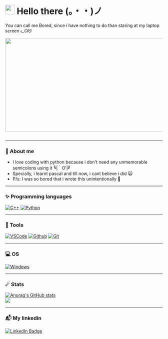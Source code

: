 <h1><img src="https://media.giphy.com/media/hvRJCLFzcasrR4ia7z/giphy.gif" width="30px"> Hello there (。・・)ノ </h1>

<p dir="auto">You can call me Bored, since i have nothing to do than staring at my laptop screen ᓚᘏᗢ </p>

<p align="center"><img src="https://media.giphy.com/media/dWesBcTLavkZuG35MI/giphy.gif" width="600" height="300"  /></p>
<p align="center"><img src="https://komarev.com/ghpvc/?username=ImBored&style=flat-square&color=blue" alt=""></p>

---

<h3 dir="auto">📖 About me </h3> 
<ul>
  <li>I love coding with python because i don't need any unmemorable semicolons using it ┗|｀O′|┛</li>
  <li>Specially, i learnt pascal and till now, i cant believe i did 🙀</li>
  <li>P/s: I was so bored that i wrote this unintentionally 🐧</li>
  <p>                                                                                   </p>
</ul>


---


<h3 dir="auto">✨ Programming languages </h3> 
<p dir="auto">
<a target="_blank" rel="noopener noreferrer" href="https://camo.githubusercontent.com/891c1fd9d2ab2adf1053e8514f469b94049769ccd9d2765c8e06e9c1b6da1b8c/68747470733a2f2f696d672e736869656c64732e696f2f62616467652f632b2b2d2532333030353939432e7376673f7374796c653d666f722d7468652d6261646765266c6f676f3d63253242253242266c6f676f436f6c6f723d7768697465"><img src="https://camo.githubusercontent.com/891c1fd9d2ab2adf1053e8514f469b94049769ccd9d2765c8e06e9c1b6da1b8c/68747470733a2f2f696d672e736869656c64732e696f2f62616467652f632b2b2d2532333030353939432e7376673f7374796c653d666f722d7468652d6261646765266c6f676f3d63253242253242266c6f676f436f6c6f723d7768697465" alt="C++" data-canonical-src="https://img.shields.io/badge/c++-%2300599C.svg?style=for-the-badge&amp;logo=c%2B%2B&amp;logoColor=white" style="max-width: 100%;"></a>
<a target="_blank" rel="noopener noreferrer" href="https://camo.githubusercontent.com/8a64e82b88b71294679fccf25fc132fe4f2aee0d2b44174559df4dc1f9bd507b/68747470733a2f2f696d672e736869656c64732e696f2f62616467652f707974686f6e2d2532333134333534432e7376673f7374796c653d666f722d7468652d6261646765266c6f676f3d707974686f6e266c6f676f436f6c6f723d7768697465"><img src="https://camo.githubusercontent.com/8a64e82b88b71294679fccf25fc132fe4f2aee0d2b44174559df4dc1f9bd507b/68747470733a2f2f696d672e736869656c64732e696f2f62616467652f707974686f6e2d2532333134333534432e7376673f7374796c653d666f722d7468652d6261646765266c6f676f3d707974686f6e266c6f676f436f6c6f723d7768697465" alt="Python" data-canonical-src="https://img.shields.io/badge/python-%2314354C.svg?style=for-the-badge&amp;logo=python&amp;logoColor=white" style="max-width: 100%;"></a>
  


---

<h3 dir="auto">🧰 Tools </h3> 
<p dir="auto">
<a target="_blank" rel="noopener noreferrer" href="https://camo.githubusercontent.com/d8d68d0ff3e31f17649ff3a86c30f95f90578a16c55e2cc34f09566a9083d0b7/68747470733a2f2f696d672e736869656c64732e696f2f62616467652f56697375616c53747564696f436f64652d3030373864372e7376673f7374796c653d666f722d7468652d6261646765266c6f676f3d76697375616c2d73747564696f2d636f6465266c6f676f436f6c6f723d7768697465"><img src="https://camo.githubusercontent.com/d8d68d0ff3e31f17649ff3a86c30f95f90578a16c55e2cc34f09566a9083d0b7/68747470733a2f2f696d672e736869656c64732e696f2f62616467652f56697375616c53747564696f436f64652d3030373864372e7376673f7374796c653d666f722d7468652d6261646765266c6f676f3d76697375616c2d73747564696f2d636f6465266c6f676f436f6c6f723d7768697465" alt="VSCode" data-canonical-src="https://img.shields.io/badge/VisualStudioCode-0078d7.svg?style=for-the-badge&amp;logo=visual-studio-code&amp;logoColor=white" style="max-width: 100%;"></a>
<a target="_blank" rel="noopener noreferrer" href="https://camo.githubusercontent.com/f6d50128cb007f85916b7a899da5d94f654dce35a37331c8d28573aef46f4274/68747470733a2f2f696d672e736869656c64732e696f2f62616467652f6769746875622d2532333132313031312e7376673f7374796c653d666f722d7468652d6261646765266c6f676f3d676974687562266c6f676f436f6c6f723d7768697465"><img src="https://camo.githubusercontent.com/f6d50128cb007f85916b7a899da5d94f654dce35a37331c8d28573aef46f4274/68747470733a2f2f696d672e736869656c64732e696f2f62616467652f6769746875622d2532333132313031312e7376673f7374796c653d666f722d7468652d6261646765266c6f676f3d676974687562266c6f676f436f6c6f723d7768697465" alt="Github" data-canonical-src="https://img.shields.io/badge/github-%23121011.svg?style=for-the-badge&amp;logo=github&amp;logoColor=white" style="max-width: 100%;"></a>
<a target="_blank" rel="noopener noreferrer" href="https://camo.githubusercontent.com/ec0d32e85caf4723d5182a75338c89f85a2c3679aed0c46c9ee9fd1c8dc2a316/68747470733a2f2f696d672e736869656c64732e696f2f62616467652f6769742d2532334630353033332e7376673f7374796c653d666f722d7468652d6261646765266c6f676f3d676974266c6f676f436f6c6f723d7768697465"><img src="https://camo.githubusercontent.com/ec0d32e85caf4723d5182a75338c89f85a2c3679aed0c46c9ee9fd1c8dc2a316/68747470733a2f2f696d672e736869656c64732e696f2f62616467652f6769742d2532334630353033332e7376673f7374796c653d666f722d7468652d6261646765266c6f676f3d676974266c6f676f436f6c6f723d7768697465" alt="Git" data-canonical-src="https://img.shields.io/badge/git-%23F05033.svg?style=for-the-badge&amp;logo=git&amp;logoColor=white" style="max-width: 100%;"></a>
  

---

  
<h3 dir="auto">💻 OS </h3>
<p dir="auto">
<a target="_blank" rel="noopener noreferrer" href="https://camo.githubusercontent.com/41281b9a32f13ac5b9d41ed9bae12c0de662f948f9bf59fd19df354fe49af146/68747470733a2f2f696d672e736869656c64732e696f2f62616467652f57696e646f77732d3030373844363f7374796c653d666f722d7468652d6261646765266c6f676f3d77696e646f7773266c6f676f436f6c6f723d7768697465"><img src="https://camo.githubusercontent.com/41281b9a32f13ac5b9d41ed9bae12c0de662f948f9bf59fd19df354fe49af146/68747470733a2f2f696d672e736869656c64732e696f2f62616467652f57696e646f77732d3030373844363f7374796c653d666f722d7468652d6261646765266c6f676f3d77696e646f7773266c6f676f436f6c6f723d7768697465" alt="Windows" data-canonical-src="https://img.shields.io/badge/Windows-0078D6?style=for-the-badge&amp;logo=windows&amp;logoColor=white" style="max-width: 100%;"></a>

---

<h3 dir="auto">☄ Stats </h3>

[![Anurag's GitHub stats](https://github-readme-stats.vercel.app/api?username=ImBored)](https://github.com/anuraghazra/github-readme-stats)
<br />
<a href="https://git.io/streak-stats" rel="nofollow"><img src="https://github-readme-streak-stats.herokuapp.com/?user=ImBored&amp" style="max-width: 100%;"></a>


---

<h3 dir="auto">📬 My linkedin </h3> 
<a href="https://www.linkedin.com/in/nguyenhoangbaokhoi" rel="nofollow"><img src="https://camo.githubusercontent.com/e0278098417dddf9727cfee70a5eb84af38a20705b3bded56cf91cb5feb29d7d/68747470733a2f2f696d672e736869656c64732e696f2f62616467652f4c696e6b6564496e2d626c75653f7374796c653d666f722d7468652d6261646765266c6f676f3d6c696e6b6564696e266c6f676f436f6c6f723d7768697465" alt="LinkedIn Badge" data-canonical-src="https://img.shields.io/badge/LinkedIn-blue?style=for-the-badge&amp;logo=linkedin&amp;logoColor=white" style="max-width: 100%;"></a> </p>

<br />

<p align="center"><img src="https://komarev.com/ghpvc/?username=ImBored&style=flat-square&color=blue" alt=""></p>

